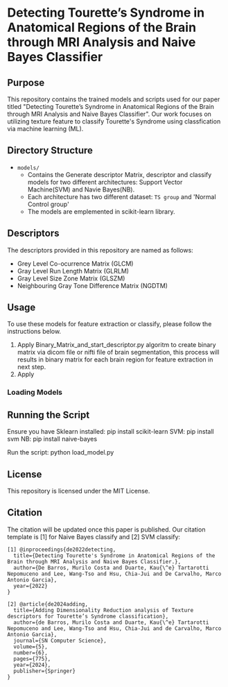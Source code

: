 # Detecting Tourette’s Syndrome in Anatomical Regions of the Brain through MRI Analysis and Naive Bayes Classifier

## Purpose
This repository contains the trained models and scripts used for our paper titled "Detecting Tourette’s Syndrome in Anatomical Regions of the Brain through MRI Analysis and Naive Bayes Classifier". Our work focuses on utilizing texture feature to classify Tourette's Syndrome using classfication via machine learning (ML).

## Directory Structure
- `models/`
  - Contains the Generate descriptor Matrix, descriptor and classify models for two different architectures: Support Vector Machine(SVM) and Navie Bayes(NB).
  - Each architecture has two different dataset: `TS group` and 'Normal Control group'
  - The models are emplemented in scikit-learn library.

## Descriptors
The descriptors provided in this repository are named as follows:
- Grey Level Co-ocurrence Matrix (GLCM)
- Gray Level Run Length Matrix (GLRLM)
- Gray Level Size Zone Matrix (GLSZM)
- Neighbouring Gray Tone Difference Matrix (NGDTM)

## Usage
To use these models for feature extraction or classify, please follow the instructions below.
1) Apply Binary_Matrix_and_start_descriptor.py algoritm to create binary matrix via dicom file or nifti file of brain segmentation, this process will results in binary matrix for each brain region for feature extraction in next step.
2) Apply 


### Loading Models

## Running the Script
Ensure you have Sklearn installed: pip install scikit-learn
SVM: pip install svm
NB: pip install naive-bayes

Run the script: python load_model.py

## License

This repository is licensed under the MIT License.

## Citation

The citation will be updated once this paper is published. Our citation template is [1] for Naive Bayes classify and [2] SVM classify:

```vbnet
[1] @inproceedings{de2022detecting,
  title={Detecting Tourette's Syndrome in Anatomical Regions of the Brain through MRI Analysis and Naive Bayes Classifier.},
  author={De Barros, Murilo Costa and Duarte, Kau{\^e} Tartarotti Nepomuceno and Lee, Wang-Tso and Hsu, Chia-Jui and De Carvalho, Marco Antonio Garcia},
  year={2022}
}

[2] @article{de2024adding,
  title={Adding Dimensionality Reduction analysis of Texture descriptors for Tourette’s Syndrome classification},
  author={de Barros, Murilo Costa and Duarte, Kau{\^e} Tartarotti Nepomuceno and Lee, Wang-Tso and Hsu, Chia-Jui and de Carvalho, Marco Antonio Garcia},
  journal={SN Computer Science},
  volume={5},
  number={6},
  pages={775},
  year={2024},
  publisher={Springer}
}
```
